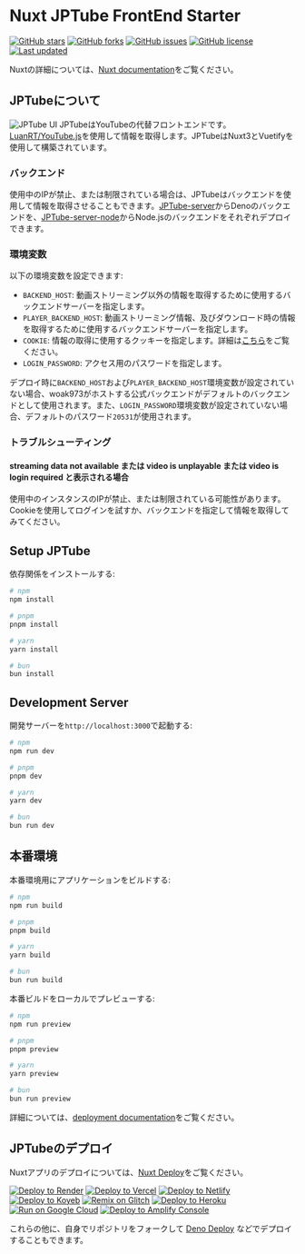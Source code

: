 # Nuxt JPTube FrontEnd Starter
[![GitHub stars](https://img.shields.io/github/stars/woak973/JPTube)](https://github.com/woak973/JPTube/stargazers)
[![GitHub forks](https://img.shields.io/github/forks/woak973/JPTube)](https://github.com/woak973/JPTube/network)
[![GitHub issues](https://img.shields.io/github/issues/woak973/JPTube)](https://github.com/woak973/JPTube/issues)
[![GitHub license](https://img.shields.io/github/license/woak973/JPTube)](https://github.com/woak973/JPTube/blob/master/LICENSE)
[![Last updated](https://img.shields.io/github/last-commit/woak973/JPTube)](https://github.com/woak973/JPTube/commits/master)

Nuxtの詳細については、[Nuxt documentation](https://nuxt.com/docs/getting-started/introduction)をご覧ください。

## JPTubeについて
![JPTube UI](https://github.com/user-attachments/assets/42e33aae-992c-4dae-8067-ce707310d57b)
JPTubeはYouTubeの代替フロントエンドです。[LuanRT/YouTube.js](https://github.com/LuanRT/YouTube.js)を使用して情報を取得します。JPTubeはNuxt3とVuetifyを使用して構築されています。

### バックエンド

使用中のIPが禁止、または制限されている場合は、JPTubeはバックエンドを使用して情報を取得させることもできます。[JPTube-server](https://github.com/woak973/JPTube-server)からDenoのバックエンドを、[JPTube-server-node](https://github.com/woak973/JPTube-server-node)からNode.jsのバックエンドをそれぞれデプロイできます。

### 環境変数

以下の環境変数を設定できます:

- `BACKEND_HOST`: 動画ストリーミング以外の情報を取得するために使用するバックエンドサーバーを指定します。
- `PLAYER_BACKEND_HOST`: 動画ストリーミング情報、及びダウンロード時の情報を取得するために使用するバックエンドサーバーを指定します。
- `COOKIE`: 情報の取得に使用するクッキーを指定します。詳細は[こちら](https://github.com/patrickkfkan?Volumio-YouTube.js/wiki/How-to-obtain-Cookie)をご覧ください。
- `LOGIN_PASSWORD`: アクセス用のパスワードを指定します。

デプロイ時に`BACKEND_HOST`および`PLAYER_BACKEND_HOST`環境変数が設定されていない場合、woak973がホストする公式バックエンドがデフォルトのバックエンドとして使用されます。また、`LOGIN_PASSWORD`環境変数が設定されていない場合、デフォルトのパスワード`20531`が使用されます。

### トラブルシューティング

#### streaming data not available または video is unplayable または video is login required と表示される場合

使用中のインスタンスのIPが禁止、または制限されている可能性があります。  
Cookieを使用してログインを試すか、バックエンドを指定して情報を取得してみてください。

## Setup JPTube

依存関係をインストールする:

```bash
# npm
npm install

# pnpm
pnpm install

# yarn
yarn install

# bun
bun install
```

## Development Server

開発サーバーを`http://localhost:3000`で起動する:

```bash
# npm
npm run dev

# pnpm
pnpm dev

# yarn
yarn dev

# bun
bun run dev
```

## 本番環境

本番環境用にアプリケーションをビルドする:

```bash
# npm
npm run build

# pnpm
pnpm build

# yarn
yarn build

# bun
bun run build
```

本番ビルドをローカルでプレビューする:

```bash
# npm
npm run preview

# pnpm
pnpm preview

# yarn
yarn preview

# bun
bun run preview
```

詳細については、[deployment documentation](https://nuxt.com/docs/getting-started/deployment)をご覧ください。

## JPTubeのデプロイ

Nuxtアプリのデプロイについては、[Nuxt Deploy](https://nuxt.com/deploy)をご覧ください。

[![Deploy to Render](https://render.com/images/deploy-to-render-button.svg)](https://render.com/deploy?repo=https://github.com/woak973/JPTube)
[![Deploy to Vercel](https://binbashbanana.github.io/deploy-buttons/buttons/official/vercel.svg)](https://vercel.com/new/clone?repository-url=https://github.com/woak973/JPTube)
[![Deploy to Netlify](https://binbashbanana.github.io/deploy-buttons/buttons/official/netlify.svg)](https://app.netlify.com/start/deploy?repository=https://github.com/woak973/JPTube)
[![Deploy to Koyeb](https://binbashbanana.github.io/deploy-buttons/buttons/official/koyeb.svg)](https://app.koyeb.com/deploy?type=git&repository=github.com/woak973/JPTube&branch=master&name=jptube)
[![Remix on Glitch](https://cdn.glitch.com/2703baf2-b643-4da7-ab91-7ee2a2d00b5b%2Fremix-button.svg)](https://glitch.com/edit/#!/import/github/woak973/JPTube)
[![Deploy to Heroku](https://binbashbanana.github.io/deploy-buttons/buttons/official/heroku.svg)](https://heroku.com/deploy/?template=https://github.com/woak973/JPTube)
[![Run on Google Cloud](https://binbashbanana.github.io/deploy-buttons/buttons/official/googlecloud.svg)](https://deploy.cloud.run/?git_repo=https://github.com/woak973/JPTube)
[![Deploy to Amplify Console](https://binbashbanana.github.io/deploy-buttons/buttons/remade/amplifyconsole.svg)](https://console.aws.amazon.com/amplify/home#/deploy?repo=https://github.com/woak973/JPTube)

これらの他に、自身でリポジトリをフォークして [Deno Deploy](https://deno.com/deploy) などでデプロイすることもできます。
